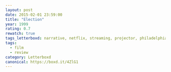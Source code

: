 ```yaml
---
layout: post 
date: 2015-02-01 23:59:00
title: "Election"
year: 1999
rating: 0.7
rewatch: true
tags_letterboxd: narrative, netflix, streaming, projector, philadelphia, Leah
tags:
  - film
  - review
category: Letterboxd
canonical: https://boxd.it/4ZlG1
---
```

